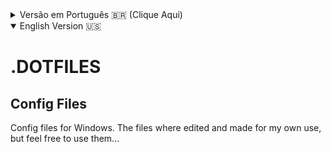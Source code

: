 <div id='pt-br'>
<details>
<summary>Versão em Português 🇧🇷 (Clique Aqui)</summary>
    <h1>.DOTFILES</h1>
    <h2>Arquivos de Configuração</h2>
        <p>Arquivos de configuração para Windows criados e editados para uso próprio, mas sinta-se livre para utilizá-los...</p>
</div>

<div id='en'>
<details open >
<summary>English Version 🇺🇸</summary>
    <h1>.DOTFILES</h1>
    <h2>Config Files</h2>
        <p>Config files for Windows. The files where edited and made for my own use, but feel free to use them...</p>
</div>

